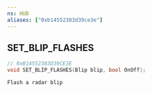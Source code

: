 ```yaml
---
ns: HUD
aliases: ["0xb14552383d39ce3e"]
---
```

## SET_BLIP_FLASHES

```c
// 0xB14552383D39CE3E
void SET_BLIP_FLASHES(Blip blip, bool OnOff);
```

```
Flash a radar blip
```
